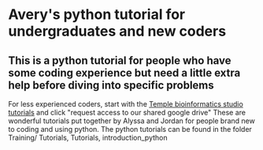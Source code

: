 # Avery's python tutorial for undergraduates and new coders

## This is a python tutorial for people who have some coding experience but need a little extra help before diving into specific problems

For less experienced coders, start with the [Temple bioinformatics studio tutorials](https://tubioinfostudio.github.io/) and click "request access to our shared google drive"
These are wonderful tutorials put together by Alyssa and Jordan for people brand new to coding and using python. 
The python tutorials can be found in the folder Training/ Tutorials, Tutorials, introduction_python
